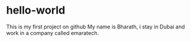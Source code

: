 # hello-world
This is my first project on github
My name is Bharath, i stay in Dubai and work in a company called emaratech.
